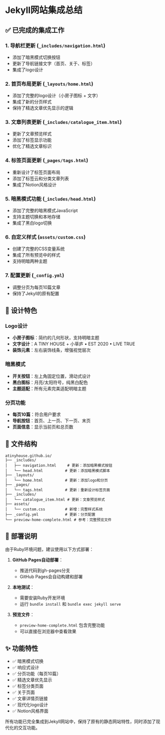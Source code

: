 # Jekyll网站集成总结

## ✅ 已完成的集成工作

### 1. **导航栏更新** (`_includes/navigation.html`)
- 添加了暗黑模式切换按钮
- 更新了导航链接文字（首页、关于、标签）
- 集成了logo设计

### 2. **首页布局更新** (`_layouts/home.html`)
- 添加了完整的logo设计（小房子图标 + 文字）
- 集成了新的分页样式
- 保持了精选文章优先显示的逻辑

### 3. **文章列表更新** (`_includes/catalogue_item.html`)
- 更新了文章预览样式
- 添加了标签显示功能
- 优化了精选文章标识

### 4. **标签页面更新** (`_pages/tags.html`)
- 重新设计了标签页面布局
- 添加了标签云和分类文章列表
- 集成了Notion风格设计

### 5. **暗黑模式功能** (`_includes/head.html`)
- 添加了完整的暗黑模式JavaScript
- 支持主题切换和本地存储
- 集成了黑白logo切换

### 6. **自定义样式** (`assets/custom.css`)
- 创建了完整的CSS变量系统
- 集成了所有预览中的样式
- 支持明暗两种主题

### 7. **配置更新** (`_config.yml`)
- 调整分页为每页10篇文章
- 保持了Jekyll的原有配置

## 🎨 设计特色

### Logo设计
- **小房子图标**：简约的几何形状，支持明暗主题
- **文字设计**：A TINY HOUSE + 小草庐 • EST 2020 • LIVE TRUE
- **装饰元素**：左右装饰线条，增强视觉层次

### 暗黑模式
- **开关按钮**：左上角固定位置，滑动式设计
- **黑白图标**：月亮/太阳符号，纯黑白配色
- **主题适配**：所有元素完美适配明暗主题

### 分页功能
- **每页10篇**：符合用户要求
- **导航按钮**：首页、上一页、下一页、末页
- **页面信息**：显示当前页和总页数

## 📁 文件结构

```
atinyhouse.github.io/
├── _includes/
│   ├── navigation.html     # 更新：添加暗黑模式按钮
│   └── head.html          # 更新：添加暗黑模式脚本
├── _layouts/
│   └── home.html          # 更新：添加logo和分页
├── _pages/
│   └── tags.html          # 更新：重新设计标签页面
├── _includes/
│   └── catalogue_item.html # 更新：文章预览样式
├── assets/
│   └── custom.css         # 新增：完整样式系统
├── _config.yml            # 更新：分页配置
└── preview-home-complete.html # 参考：完整预览文件
```

## 🚀 部署说明

由于Ruby环境问题，建议使用以下方式部署：

1. **GitHub Pages自动部署**：
   - 推送代码到gh-pages分支
   - GitHub Pages会自动构建和部署

2. **本地测试**：
   - 需要安装Ruby开发环境
   - 运行 `bundle install` 和 `bundle exec jekyll serve`

3. **预览文件**：
   - `preview-home-complete.html` 包含完整功能
   - 可以直接在浏览器中查看效果

## ✨ 功能特性

- ✅ 暗黑模式切换
- ✅ 响应式设计
- ✅ 分页功能（每页10篇）
- ✅ 精选文章优先显示
- ✅ 标签分类页面
- ✅ 关于页面
- ✅ 文章详情页链接
- ✅ 现代化logo设计
- ✅ Notion风格界面

所有功能已完全集成到Jekyll网站中，保持了原有的静态网站特性，同时添加了现代化的交互功能。
